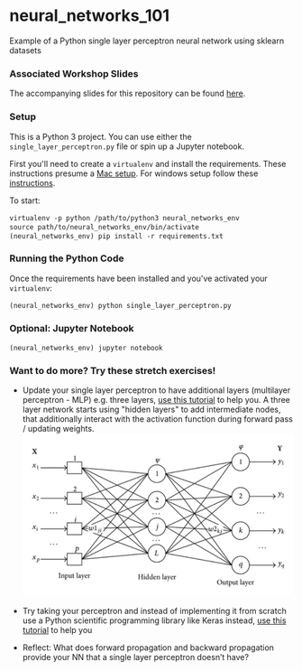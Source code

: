 # neural_networks_101

Example of a Python single layer perceptron neural network using sklearn datasets

### Associated Workshop Slides

The accompanying slides for this repository can be found [here](https://goo.gl/eb3tF9).

### Setup 

This is a Python 3 project. You can use either the `single_layer_perceptron.py` file or spin up a Jupyter notebook.

First you'll need to create a `virtualenv` and install the requirements. These instructions presume a [Mac setup](https://gist.github.com/pandafulmanda/730a9355e088a9970b18275cb9eadef3). For windows setup follow these [instructions](http://timmyreilly.azurewebsites.net/setup-a-virtualenv-for-python-3-on-windows/). 

To start:

```
virtualenv -p python /path/to/python3 neural_networks_env
source path/to/neural_networks_env/bin/activate
(neural_networks_env) pip install -r requirements.txt
```

### Running the Python Code

Once the requirements have been installed and you've activated your `virtualenv`:

```
(neural_networks_env) python single_layer_perceptron.py
```

### Optional: Jupyter Notebook

```
(neural_networks_env) jupyter notebook
```

### Want to do more? Try these stretch exercises!

- Update your single layer perceptron to have additional layers (multilayer perceptron - MLP) e.g. three layers, [use this tutorial](https://medium.freecodecamp.org/building-a-3-layer-neural-network-from-scratch-99239c4af5d3) to help you. A three layer network starts using "hidden layers" to add intermediate nodes, that additionally interact with the activation function during forward pass / updating weights. [![Three layer MLP diagram](Three-layer-multilayer-perceptron-MLP-neural-network.png)](Three-layer-multilayer-perceptron-MLP-neural-network.png)

- Try taking your perceptron and instead of implementing it from scratch use a Python scientific programming library like Keras instead, [use this tutorial](https://machinelearningmastery.com/tutorial-first-neural-network-python-keras/) to help you
- Reflect: What does forward propagation and backward propagation provide your NN that a single layer perceptron doesn’t have?

